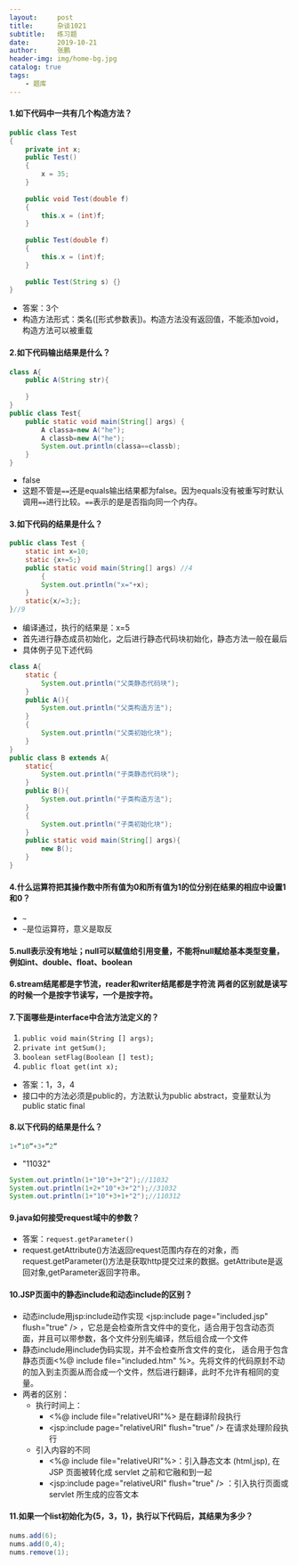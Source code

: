 ```yaml
---
layout:     post 
title:      杂谈1021
subtitle:   练习题
date:       2019-10-21
author:     张鹏
header-img: img/home-bg.jpg
catalog: true   
tags:                         
    - 题库
---
```


#### 1.如下代码中一共有几个构造方法？

```java
public class Test
{
    private int x;
    public Test()
    {
        x = 35;
    }
 
    public void Test(double f)
    {
        this.x = (int)f;
    }
 
    public Test(double f)
    {
        this.x = (int)f;
    }
 
    public Test(String s) {}
}
```

- 答案：3个
- 构造方法形式：类名([形式参数表])。构造方法没有返回值，不能添加void，构造方法可以被重载

#### 2.如下代码输出结果是什么？

```java
class A{
    public A(String str){
         
    }
}
public class Test{
    public static void main(String[] args) {
        A classa=new A("he");
        A classb=new A("he");
        System.out.println(classa==classb);
    }
}
```

- false
- 这题不管是`==`还是equals输出结果都为false。因为equals没有被重写时默认调用`==`进行比较。`==`表示的是是否指向同一个内存。

#### 3.如下代码的结果是什么？

```java
public class Test {
    static int x=10;
    static {x+=5;}
    public static void main(String[] args) //4
        {
        System.out.println("x="+x);
    }
    static{x/=3;};
}//9
```

- 编译通过，执行的结果是：x=5
- 首先进行静态成员初始化，之后进行静态代码块初始化，静态方法一般在最后
- 具体例子见下述代码

```java
class A{
    static {
        System.out.println("父类静态代码块");
    }
    public A(){
        System.out.println("父类构造方法");
    }
    {
        System.out.println("父类初始化块");
    }
}
public class B extends A{
    static{
        System.out.println("子类静态代码块");
    }
    public B(){
        System.out.println("子类构造方法");
    }
    {
        System.out.println("子类初始化块");
    }
    public static void main(String[] args){
        new B();
    }
}
```

#### 4.什么运算符把其操作数中所有值为0和所有值为1的位分别在结果的相应中设置1和0？

- `~`
- `~`是位运算符，意义是取反

#### 5.null表示没有地址；null可以赋值给引用变量，不能将null赋给基本类型变量，例如int、double、float、boolean

#### 6.stream结尾都是字节流，reader和writer结尾都是字符流 两者的区别就是读写的时候一个是按字节读写，一个是按字符。

#### 7.下面哪些是interface中合法方法定义的？

1. `public void main(String [] args);`
2. `private int getSum();`
3. `boolean setFlag(Boolean [] test);`
4. `public float get(int x);`

- 答案：1，3，4
- 接口中的方法必须是public的，方法默认为public abstract，变量默认为public static final

#### 8.以下代码的结果是什么？

```java
1+”10”+3+”2”
```

- "11032"

```java
System.out.println(1+"10"+3+"2");//11032
System.out.println(1+2+"10"+3+"2");//31032
System.out.println(1+"10"+3+1+"2");//110312
```

#### 9.java如何接受request域中的参数？

- 答案：`request.getParameter()`
- request.getAttribute()方法返回request范围内存在的对象，而request.getParameter()方法是获取http提交过来的数据。getAttribute是返回对象,getParameter返回字符串。

#### 10.JSP页面中的静态include和动态include的区别？

- 动态include用jsp:include动作实现	 <jsp:include page="included.jsp" flush="true" /> ，它总是会检查所含文件中的变化，适合用于包含动态页面，并且可以带参数，各个文件分别先编译，然后组合成一个文件
- 静态include用include伪码实现，并不会检查所含文件的变化， 适合用于包含静态页面<%@ include file="included.htm" %>。先将文件的代码原封不动的加入到主页面从而合成一个文件，然后进行翻译，此时不允许有相同的变量。
- 两者的区别：
   - 执行时间上：
      - <%@ include file="relativeURI"%> 是在翻译阶段执行
      - <jsp:include page="relativeURI" flush="true" /> 在请求处理阶段执行
   - 引入内容的不同
      - <%@ include file="relativeURI"%>：引入静态文本 (html,jsp), 在 JSP 页面被转化成 servlet 之前和它融和到一起 
      - <jsp:include page="relativeURI" flush="true" /> ：引入执行页面或 servlet 所生成的应答文本 

#### 11.如果一个list初始化为{5，3，1}，执行以下代码后，其结果为多少？

```java
nums.add(6);
nums.add(0,4);
nums.remove(1);
```